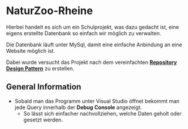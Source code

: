 # NaturZoo-Rheine
Hierbei handelt es sich um ein Schulprojekt, was dazu gedacht ist, eine eigens erstellte Datenbank so einfach wir möglich zu verwalten.

Die Datenbank läuft unter MySql, damit eine einfache Anbindung an eine Website möglich ist.

Dabei wurde versucht das Projekt nach dem vereinfachten __[Repository Design Pattern](https://www.norberteder.com/das-repository-pattern-anhand-eines-beispiels-inkl-tests/)__ zu erstellen.

## General Information
* Sobald man das Programm unter Visual Studio öffnet bekommt man jede Query innerhalb der __Debug Console__ angezeigt.
	* So lässt sich einfacher nachvollziehen, welche Daten geholt oder gesetzt werden.

